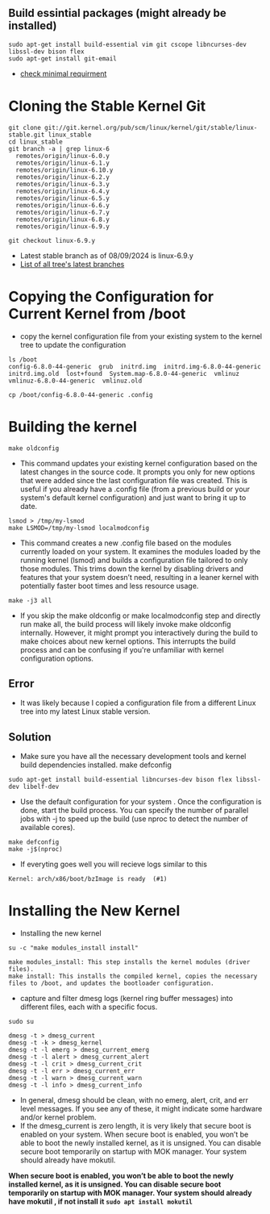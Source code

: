 ## Build essintial packages (might already be installed)
```
sudo apt-get install build-essential vim git cscope libncurses-dev libssl-dev bison flex
sudo apt-get install git-email
```
- [check minimal requirment](https://www.kernel.org/doc/html/latest/process/changes.html)

# Cloning the Stable Kernel Git
```
git clone git://git.kernel.org/pub/scm/linux/kernel/git/stable/linux-stable.git linux_stable
cd linux_stable
git branch -a | grep linux-6
  remotes/origin/linux-6.0.y
  remotes/origin/linux-6.1.y
  remotes/origin/linux-6.10.y
  remotes/origin/linux-6.2.y
  remotes/origin/linux-6.3.y
  remotes/origin/linux-6.4.y
  remotes/origin/linux-6.5.y
  remotes/origin/linux-6.6.y
  remotes/origin/linux-6.7.y
  remotes/origin/linux-6.8.y
  remotes/origin/linux-6.9.y

​git checkout linux-6.9.y
```
- Latest stable branch as of 08/09/2024 is linux-6.9.y
- [List of all tree's latest branches](https://www.kernel.org/)

# Copying the Configuration for Current Kernel from /boot

- copy the kernel configuration file from your existing system to the kernel tree to update the configuration

``` 
ls /boot                                                                              
config-6.8.0-44-generic  grub  initrd.img  initrd.img-6.8.0-44-generic  initrd.img.old  lost+found  System.map-6.8.0-44-generic  vmlinuz  vmlinuz-6.8.0-44-generic  vmlinuz.old

cp /boot/config-6.8.0-44-generic .config
```

# Building the kernel

```
make oldconfig
```
- This command updates your existing kernel configuration based on the latest changes in the source code. It prompts you only for new options that were added since the last configuration file was created. This is useful if you already have a .config file (from a previous build or your system's default kernel configuration) and just want to bring it up to date.

```
lsmod > /tmp/my-lsmod
make LSMOD=/tmp/my-lsmod localmodconfig
```
- This command creates a new .config file based on the modules currently loaded on your system. It examines the modules loaded by the running kernel (lsmod) and builds a configuration file tailored to only those modules. This trims down the kernel by disabling drivers and features that your system doesn’t need, resulting in a leaner kernel with potentially faster boot times and less resource usage.

```
make -j3 all
```
-  If you skip the make oldconfig or make localmodconfig step and directly run make all, the build process will likely invoke make oldconfig internally. However, it might prompt you interactively during the build to make choices about new kernel options. This interrupts the build process and can be confusing if you're unfamiliar with kernel configuration options.

## Error 

- It was likely because I copied a configuration file from a different Linux tree into my latest Linux stable version.

## Solution 

- Make sure you have all the necessary development tools and kernel build dependencies installed.
make defconfig

```
sudo apt-get install build-essential libncurses-dev bison flex libssl-dev libelf-dev
```

- Use the default configuration for your system . Once the configuration is done, start the build process. You can specify the number of parallel jobs with -j to speed up the build (use nproc to detect the number of available cores).

```
make defconfig
make -j$(nproc)
```

- If everyting goes well you will recieve logs similar to this

```
Kernel: arch/x86/boot/bzImage is ready  (#1)
```

# Installing the New Kernel

- Installing the new kernel 

```
su -c "make modules_install install"

make modules_install: This step installs the kernel modules (driver files).
make install: This installs the compiled kernel, copies the necessary files to /boot, and updates the bootloader configuration.
```

- capture and filter dmesg logs (kernel ring buffer messages) into different files, each with a specific focus.

```
sudo su 

dmesg -t > dmesg_current
dmesg -t -k > dmesg_kernel
dmesg -t -l emerg > dmesg_current_emerg
dmesg -t -l alert > dmesg_current_alert
dmesg -t -l crit > dmesg_current_crit
dmesg -t -l err > dmesg_current_err
dmesg -t -l warn > dmesg_current_warn
dmesg -t -l info > dmesg_current_info
```

- In general, dmesg should be clean, with no emerg, alert, crit, and err level messages. If you see any of these, it might indicate some hardware and/or kernel problem.
- If the dmesg_current is zero length, it is very likely that secure boot is enabled on your system. When secure boot is enabled, you won’t be able to boot the newly installed kernel, as it is unsigned. You can disable secure boot temporarily on startup with MOK manager. Your system should already have mokutil.

**When secure boot is enabled, you won’t be able to boot the newly installed kernel, as it is unsigned. You can disable secure boot temporarily on startup with MOK manager. Your system should already have mokutil , if not install it `sudo apt install mokutil`**





